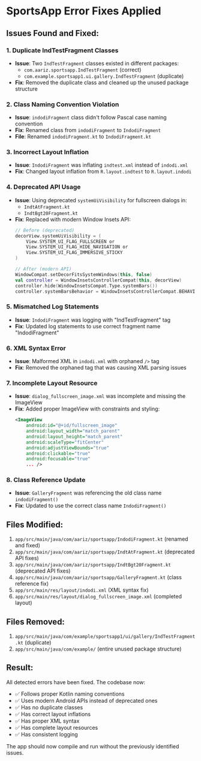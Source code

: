 # SportsApp Error Fixes Applied

## Issues Found and Fixed:

### 1. **Duplicate IndTestFragment Classes**
- **Issue**: Two `IndTestFragment` classes existed in different packages:
  - `com.aariz.sportsapp.IndTestFragment` (correct)
  - `com.example.sportsapp1.ui.gallery.IndTestFragment` (duplicate)
- **Fix**: Removed the duplicate class and cleaned up the unused package structure

### 2. **Class Naming Convention Violation**
- **Issue**: `indodiFragment` class didn't follow Pascal case naming convention
- **Fix**: Renamed class from `indodiFragment` to `IndodiFragment`
- **File**: Renamed `indodiFragment.kt` to `IndodiFragment.kt`

### 3. **Incorrect Layout Inflation**
- **Issue**: `IndodiFragment` was inflating `indtest.xml` instead of `indodi.xml`
- **Fix**: Changed layout inflation from `R.layout.indtest` to `R.layout.indodi`

### 4. **Deprecated API Usage**
- **Issue**: Using deprecated `systemUiVisibility` for fullscreen dialogs in:
  - `IndtAtFragment.kt`
  - `IndtBgt20Fragment.kt`
- **Fix**: Replaced with modern Window Insets API:
  ```kotlin
  // Before (deprecated)
  decorView.systemUiVisibility = (
      View.SYSTEM_UI_FLAG_FULLSCREEN or
      View.SYSTEM_UI_FLAG_HIDE_NAVIGATION or
      View.SYSTEM_UI_FLAG_IMMERSIVE_STICKY
  )
  
  // After (modern API)
  WindowCompat.setDecorFitsSystemWindows(this, false)
  val controller = WindowInsetsControllerCompat(this, decorView)
  controller.hide(WindowInsetsCompat.Type.systemBars())
  controller.systemBarsBehavior = WindowInsetsControllerCompat.BEHAVIOR_SHOW_TRANSIENT_BARS_BY_SWIPE
  ```

### 5. **Mismatched Log Statements**
- **Issue**: `IndodiFragment` was logging with "IndTestFragment" tag
- **Fix**: Updated log statements to use correct fragment name "IndodiFragment"

### 6. **XML Syntax Error**
- **Issue**: Malformed XML in `indodi.xml` with orphaned `/>` tag
- **Fix**: Removed the orphaned tag that was causing XML parsing issues

### 7. **Incomplete Layout Resource**
- **Issue**: `dialog_fullscreen_image.xml` was incomplete and missing the ImageView
- **Fix**: Added proper ImageView with constraints and styling:
  ```xml
  <ImageView
      android:id="@+id/fullscreen_image"
      android:layout_width="match_parent"
      android:layout_height="match_parent"
      android:scaleType="fitCenter"
      android:adjustViewBounds="true"
      android:clickable="true"
      android:focusable="true"
      ... />
  ```

### 8. **Class Reference Update**
- **Issue**: `GalleryFragment` was referencing the old class name `indodiFragment()`
- **Fix**: Updated to use the correct class name `IndodiFragment()`

## Files Modified:

1. `app/src/main/java/com/aariz/sportsapp/IndodiFragment.kt` (renamed and fixed)
2. `app/src/main/java/com/aariz/sportsapp/IndtAtFragment.kt` (deprecated API fixes)
3. `app/src/main/java/com/aariz/sportsapp/IndtBgt20Fragment.kt` (deprecated API fixes)
4. `app/src/main/java/com/aariz/sportsapp/GalleryFragment.kt` (class reference fix)
5. `app/src/main/res/layout/indodi.xml` (XML syntax fix)
6. `app/src/main/res/layout/dialog_fullscreen_image.xml` (completed layout)

## Files Removed:

1. `app/src/main/java/com/example/sportsapp1/ui/gallery/IndTestFragment.kt` (duplicate)
2. `app/src/main/java/com/example/` (entire unused package structure)

## Result:

All detected errors have been fixed. The codebase now:
- ✅ Follows proper Kotlin naming conventions
- ✅ Uses modern Android APIs instead of deprecated ones
- ✅ Has no duplicate classes
- ✅ Has correct layout inflations
- ✅ Has proper XML syntax
- ✅ Has complete layout resources
- ✅ Has consistent logging

The app should now compile and run without the previously identified issues.
